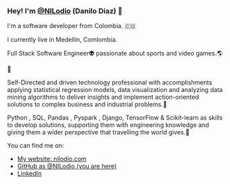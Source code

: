 ### Hey! I'm [@NILodio](https://www.linkedin.com/in/danilo-diaz/) (Danilo Diaz) 👋

I'm a software developer from Colombia. 🇨🇴

I currently live in Medellin, Comlombia.

Full Stack Software Engineer👽️ passionate about sports and video games.🌎

 🚀

Self-Directed and driven technology professional with accomplishments applying statistical regression models, data visualization and analyzing data mining algorithms to deliver insights and implement action-oriented solutions to complex business and industrial problems.🚀

Python , SQL, Pandas , Pyspark , Django, TensorFlow & Scikit-learn as skills to develop solutions, supporting them with engineering knowledge and giving them a wider perspective that travelling the world gives.🚀

You can find me on:

* [My website: nilodio.com](https://nilodio.github.io/Web_Portafolio/)
* [GitHub as @NILodio (you are here)](https://github.com/NILodio/NILodio)
* [LinkedIn](https://www.linkedin.com/in/danilo-diaz/)
